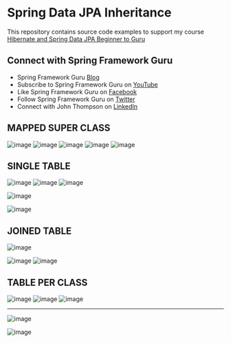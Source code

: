 # Spring Data JPA Inheritance

This repository contains source code examples to support my course [Hibernate and Spring Data JPA Beginner to Guru](https://www.udemy.com/course/hibernate-and-spring-data-jpa-beginner-to-guru/?referralCode=251C4C865302C7B1BB8F)

## Connect with Spring Framework Guru
* Spring Framework Guru [Blog](https://springframework.guru/)
* Subscribe to Spring Framework Guru on [YouTube](https://www.youtube.com/channel/UCrXb8NaMPQCQkT8yMP_hSkw)
* Like Spring Framework Guru on [Facebook](https://www.facebook.com/springframeworkguru/)
* Follow Spring Framework Guru on [Twitter](https://twitter.com/spring_guru)
* Connect with John Thompson on [LinkedIn](http://www.linkedin.com/in/springguru)

## MAPPED SUPER CLASS
![image](https://github.com/user-attachments/assets/9f9c09b2-853a-423c-879a-88816e80612b)
![image](https://github.com/user-attachments/assets/696b4e79-559c-442b-aea1-d783f4406e11)
![image](https://github.com/user-attachments/assets/40aad407-eb24-4c4a-b06a-831adf9c9a43)
![image](https://github.com/user-attachments/assets/f2fe0abf-9d14-47a4-a6b7-3358b7758707)
![image](https://github.com/user-attachments/assets/a0558bfd-f4c7-4868-b45c-23c854b894b8)
## SINGLE TABLE
![image](https://github.com/user-attachments/assets/9dd7ffed-8611-4847-b68f-b14816e0cce1)
![image](https://github.com/user-attachments/assets/aa8cd3a7-5546-4667-8b62-96d576a28664)
![image](https://github.com/user-attachments/assets/f60a3428-f64b-4425-bfc2-266e3ba46a85)


![image](https://github.com/user-attachments/assets/2a4b2679-33d4-4d5b-98fc-91de30ce281f)

![image](https://github.com/user-attachments/assets/3039390e-3860-411f-a39c-b9423c3ec6ff)

## JOINED TABLE
![image](https://github.com/user-attachments/assets/757cee40-124c-45c8-be52-53ecf69bc5ad)

![image](https://github.com/user-attachments/assets/24aab2bd-5475-457f-ab03-bf0a7f56fdf5)
![image](https://github.com/user-attachments/assets/290381a1-2753-4c59-85a5-e13173f17b89)

## TABLE PER CLASS
![image](https://github.com/user-attachments/assets/0e783586-b6a9-4dad-b011-3a66b4681354)
![image](https://github.com/user-attachments/assets/59258991-5a49-468e-8b36-9adb02f07014)
![image](https://github.com/user-attachments/assets/e4d8f472-52bb-400a-99f8-3d8c9efd1be7)


----
![image](https://github.com/user-attachments/assets/9bbf1552-5383-4ba7-81a5-2ad10d40fb12)

![image](https://github.com/user-attachments/assets/054205e6-f443-4476-8f3c-c0f688bd7b33)
